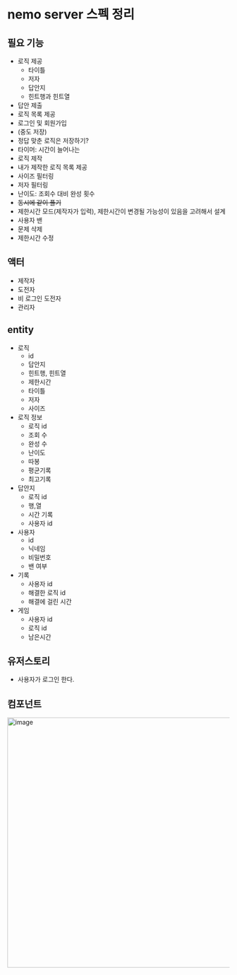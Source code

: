 # nemo server 스펙 정리

## 필요 기능
- 로직 제공
    - 타이틀
    - 저자
    - 답안지
    - 힌트행과 힌트열
- 답안 제출
- 로직 목록 제공
- 로그인 및 회원가입
- (중도 저장)
- 정답 맞춘 로직은 저장하기?
- 타이머: 시간이 늘어나는
- 로직 제작
- 내가 제작한 로직 목록 제공
- 사이즈 필터링
- 저자 필터링
- 난이도: 조회수 대비 완성 횟수
- ~~동시에 같이 풀기~~
- 제한시간 모드(제작자가 입력), 제한시간이 변경될 가능성이 있음을 고려해서 설계
- 사용자 밴
- 문제 삭제
- 제한시간 수정

## 액터
- 제작자
- 도전자
- 비 로그인 도전자
- 관리자

## entity
- 로직
  - id
  - 답안지
  - 힌트행, 힌트열
  - 제한시간
  - 타이틀
  - 저자
  - 사이즈
- 로직 정보
  - 로직 id
  - 조회 수
  - 완성 수
  - 난이도
  - 따봉
  - 평균기록
  - 최고기록
- 답안지
  - 로직 id
  - 행,열
  - 시간 기록
  - 사용자 id
- 사용자
  - id
  - 닉네임
  - 비밀번호
  - 밴 여부
- 기록
  - 사용자 id
  - 해결한 로직 id
  - 해결에 걸린 시간
- 게임
  - 사용자 id
  - 로직 id
  - 남은시간


## 유저스토리
- 사용자가 로그인 한다.

## 컴포넌트
<img width="566" alt="image" src="https://user-images.githubusercontent.com/46087226/172619566-39712e0b-6e83-4945-95f5-050d73440b72.png">
